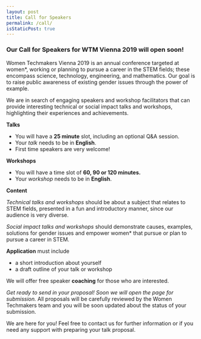 ```yaml
---
layout: post
title: Call for Speakers
permalink: /call/
isStaticPost: true
---
```


### Our Call for Speakers for WTM Vienna 2019 will open soon!

Women Techmakers Vienna 2019 is an annual conference targeted at women*, 
working or planning to pursue a career in the STEM fields; these encompass 
science, technology, engineering, and mathematics. Our goal is to raise public 
awareness of existing gender issues through the power of example.

We are in search of engaging speakers and workshop facilitators that can
provide interesting technical or social impact talks and workshops,
highlighting their experiences and achievements.

**Talks**

* You will have a **25 minute** slot, including an optional Q&A session.
* Your _talk_ needs to be in **English**.
* First time speakers are very welcome!

**Workshops**

* You will have a time slot of **60, 90 or 120 minutes.**
* Your _workshop_ needs to be in **English**.

**Content**

 _Technical talks and workshops_ should be about a subject that relates to STEM fields,
 presented in a fun and introductory manner, since our audience is very diverse.

 _Social impact talks and workshops_ should demonstrate causes, examples, solutions for
 gender issues and empower women* that pursue or plan to pursue a career in STEM. 

**Application** must include
* a short introduction about yourself
* a draft outline of your talk or workshop

We will offer free speaker **coaching** for those who are interested.

_Get ready to send in your proposal! Soon we will open the page for submission._
All proposals will be carefully reviewed by the Women Techmakers team and you will be soon updated about the status of your submission.

We are here for you!
Feel free to contact us for further information or if you need any support
with preparing your talk proposal.
<img class="img-responsive feature-image" src="{{ site.baseurl }}/img/posts/call.jpg" style="display:none">
